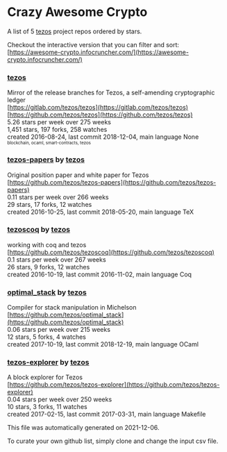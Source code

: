 # Crazy Awesome Crypto
A list of 5 [tezos](https://github.com/tezos) project repos ordered by stars.  

Checkout the interactive version that you can filter and sort: 
[https://awesome-crypto.infocruncher.com/](https://awesome-crypto.infocruncher.com/)  


### [tezos](https://github.com/tezos/tezos)  
Mirror of the release branches for Tezos, a self-amending cryptographic ledger  
[https://gitlab.com/tezos/tezos](https://gitlab.com/tezos/tezos)  
[https://github.com/tezos/tezos](https://github.com/tezos/tezos)  
5.26 stars per week over 275 weeks  
1,451 stars, 197 forks, 258 watches  
created 2016-08-24, last commit 2018-12-04, main language None  
<sub><sup>blockchain, ocaml, smart-contracts, tezos</sup></sub>


### [tezos-papers](https://github.com/tezos/tezos-papers) by [tezos](https://github.com/tezos)  
Original position paper and white paper for Tezos  
[https://github.com/tezos/tezos-papers](https://github.com/tezos/tezos-papers)  
0.11 stars per week over 266 weeks  
29 stars, 17 forks, 12 watches  
created 2016-10-25, last commit 2018-05-20, main language TeX  


### [tezoscoq](https://github.com/tezos/tezoscoq) by [tezos](https://github.com/tezos)  
working with coq and tezos  
[https://github.com/tezos/tezoscoq](https://github.com/tezos/tezoscoq)  
0.1 stars per week over 267 weeks  
26 stars, 9 forks, 12 watches  
created 2016-10-19, last commit 2016-11-02, main language Coq  


### [optimal_stack](https://github.com/tezos/optimal_stack) by [tezos](https://github.com/tezos)  
Compiler for stack manipulation in Michelson  
[https://github.com/tezos/optimal_stack](https://github.com/tezos/optimal_stack)  
0.06 stars per week over 215 weeks  
12 stars, 5 forks, 4 watches  
created 2017-10-19, last commit 2018-12-19, main language OCaml  


### [tezos-explorer](https://github.com/tezos/tezos-explorer) by [tezos](https://github.com/tezos)  
A block explorer for Tezos  
[https://github.com/tezos/tezos-explorer](https://github.com/tezos/tezos-explorer)  
0.04 stars per week over 250 weeks  
10 stars, 3 forks, 11 watches  
created 2017-02-15, last commit 2017-03-31, main language Makefile  


This file was automatically generated on 2021-12-06.  

To curate your own github list, simply clone and change the input csv file.  